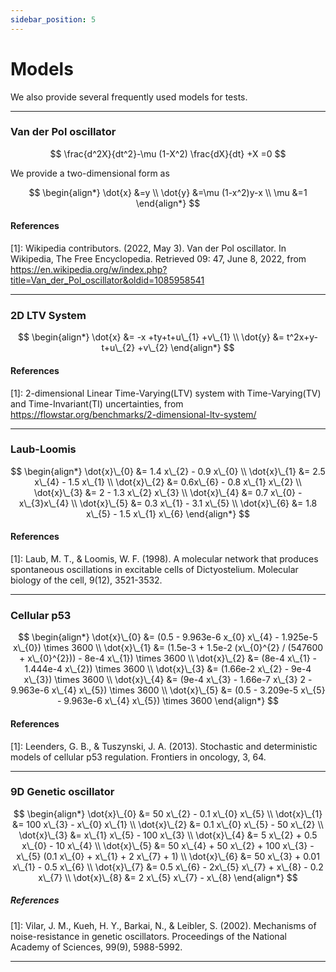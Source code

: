 ```yaml
---
sidebar_position: 5
---
```


# Models

We also provide several frequently used models for tests.

---

### Van der Pol oscillator

$$
\frac{d^2X}{dt^2}-\mu (1-X^2) \frac{dX}{dt} +X =0
$$

We provide a two-dimensional form as

$$
\begin{align*}
\dot{x} &=y \\
\dot{y} &=\mu (1-x^2)y-x \\
\mu &=1
\end{align*}
$$

#### References

[1]: Wikipedia contributors. (2022, May 3). Van der Pol oscillator. In Wikipedia, The Free Encyclopedia. Retrieved 09:
47, June 8, 2022, from https://en.wikipedia.org/w/index.php?title=Van_der_Pol_oscillator&oldid=1085958541

---

### 2D LTV System

$$
\begin{align*}
\dot{x} &= -x +ty+t+u\_{1} +v\_{1} \\
\dot{y} &= t^2x+y-t+u\_{2} +v\_{2}
\end{align*}
$$

#### References

[1]: 2-dimensional Linear Time-Varying(LTV) system with Time-Varying(TV) and Time-Invariant(TI)
uncertainties, from https://flowstar.org/benchmarks/2-dimensional-ltv-system/

---

### Laub-Loomis

$$
\begin{align*}
\dot{x}\_{0} &= 1.4 x\_{2} - 0.9 x\_{0} \\
\dot{x}\_{1} &= 2.5 x\_{4} - 1.5 x\_{1} \\
\dot{x}\_{2} &= 0.6x\_{6} - 0.8 x\_{1} x\_{2} \\
\dot{x}\_{3} &= 2 - 1.3 x\_{2} x\_{3} \\
\dot{x}\_{4} &= 0.7 x\_{0} - x\_{3}x\_{4} \\
\dot{x}\_{5} &= 0.3 x\_{1} - 3.1 x\_{5} \\
\dot{x}\_{6} &= 1.8 x\_{5} - 1.5 x\_{1} x\_{6}
\end{align*}
$$

#### References

[1]: Laub, M. T., & Loomis, W. F. (1998). A molecular network that produces spontaneous oscillations in excitable cells
of Dictyostelium. Molecular biology of the cell, 9(12), 3521-3532.

---

### Cellular p53

$$
\begin{align*}
\dot{x}\_{0} &= (0.5 - 9.963e-6 x_{0} x\_{4} - 1.925e-5 x\_{0}) \times 3600 \\
\dot{x}\_{1} &= (1.5e-3 + 1.5e-2 (x\_{0}^{2} / (547600 + x\_{0}^{2})) - 8e-4 x\_{1}) \times 3600 \\
\dot{x}\_{2} &= (8e-4 x\_{1} - 1.444e-4 x\_{2}) \times 3600 \\
\dot{x}\_{3} &= (1.66e-2 x\_{2} - 9e-4 x\_{3}) \times 3600 \\
\dot{x}\_{4} &= (9e-4 x\_{3} - 1.66e-7 x\_{3} 2 - 9.963e-6 x\_{4} x\_{5}) \times 3600 \\
\dot{x}\_{5} &= (0.5 - 3.209e-5 x\_{5} - 9.963e-6 x\_{4} x\_{5}) \times 3600
\end{align*}
$$

#### References

[1]: Leenders, G. B., & Tuszynski, J. A. (2013). Stochastic and deterministic models of cellular p53 regulation.
Frontiers in oncology, 3, 64.

---

### 9D Genetic oscillator

$$
\begin{align*}
\dot{x}\_{0} &= 50 x\_{2} - 0.1 x\_{0} x\_{5} \\
\dot{x}\_{1} &= 100 x\_{3} - x\_{0} x\_{1} \\
\dot{x}\_{2} &= 0.1 x\_{0} x\_{5} - 50 x\_{2} \\
\dot{x}\_{3} &= x\_{1} x\_{5} - 100 x\_{3}  \\
\dot{x}\_{4} &= 5 x\_{2} + 0.5 x\_{0} - 10 x\_{4} \\
\dot{x}\_{5} &= 50 x\_{4} + 50 x\_{2} + 100 x\_{3} - x\_{5} (0.1 x\_{0} + x\_{1} + 2 x\_{7} + 1) \\
\dot{x}\_{6} &= 50 x\_{3} + 0.01 x\_{1} - 0.5 x\_{6}  \\
\dot{x}\_{7} &= 0.5 x\_{6} - 2x\_{5} x\_{7} + x\_{8} - 0.2 x\_{7} \\
\dot{x}\_{8} &= 2 x\_{5} x\_{7} - x\_{8}
\end{align*}
$$

##### References

[1]: Vilar, J. M., Kueh, H. Y., Barkai, N., & Leibler, S. (2002). Mechanisms of noise-resistance in genetic oscillators.
Proceedings of the National Academy of Sciences, 99(9), 5988-5992.

---




